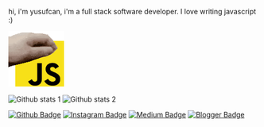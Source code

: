 hi, i'm yusufcan, i'm a full stack software developer. I love writing javascript :)

![Alt Text](https://github.com/Yusufcan-developer/Yusufcan-developer/blob/main/js-java-script.gif)

![Github stats 1](https://github-readme-stats.vercel.app/api?username=Yusufcan-developer&show_icons=true&theme=gradient) 
![Github stats 2](https://github-readme-stats.vercel.app/api?username=Yusufcan-developer&show_icons=true&theme=radical)

[![Github Badge](https://img.shields.io/badge/-Github-000?style=quare&labelColor=000&logo=Github&logoColor=white&link=link)](link) 
[![Instagram Badge](https://img.shields.io/badge/-Instagram-C13584?style=flat-quare&labelColor=C13584&logo=instagram&logoColor=white&link=link)](link) 
[![Medium Badge](https://img.shields.io/badge/-Medium-757575?style=flat-quare&labelColor=757575&logo=Medium&logoColor=white&link=link)](link) 
[![Blogger Badge](https://img.shields.io/badge/-Blogger-FF9800?style=flat-quare&labelColor=FF9800&logo=Blogger&logoColor=white&link=link)](link)
